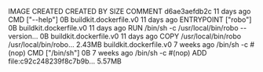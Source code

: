IMAGE               CREATED             CREATED BY                                      SIZE                COMMENT
d6ae3aefdb2c        11 days ago         CMD ["--help"]                                  0B                  buildkit.dockerfile.v0
<missing>           11 days ago         ENTRYPOINT ["robo"]                             0B                  buildkit.dockerfile.v0
<missing>           11 days ago         RUN /bin/sh -c /usr/local/bin/robo --version…   0B                  buildkit.dockerfile.v0
<missing>           11 days ago         COPY /usr/local/bin/robo /usr/local/bin/robo…   2.43MB              buildkit.dockerfile.v0
<missing>           7 weeks ago         /bin/sh -c #(nop)  CMD ["/bin/sh"]              0B
<missing>           7 weeks ago         /bin/sh -c #(nop) ADD file:c92c248239f8c7b9b…   5.57MB
